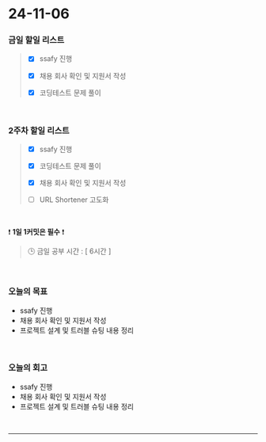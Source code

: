 # 24-11-06

### 금일 할일 리스트

> - [x] ssafy 진행
>
> - [x] 채용 회사 확인 및 지원서 작성
>
> - [x] 코딩테스트 문제 풀이

<br/>

### 2주차 할일 리스트

> - [x] ssafy 진행
>
> - [x] 코딩테스트 문제 풀이
>
> - [x] 채용 회사 확인 및 지원서 작성
>
> - [ ] URL Shortener 고도화

<br/>

❗ **1일 1커밋은 필수** ❗

> 🕒 금일 공부 시간 : [ 6시간 ]

<br/>

### 오늘의 목표

- ssafy 진행
- 채용 회사 확인 및 지원서 작성
- 프로젝트 설계 및 트러블 슈팅 내용 정리

<br>

### 오늘의 회고

- ssafy 진행
- 채용 회사 확인 및 지원서 작성
- 프로젝트 설계 및 트러블 슈팅 내용 정리

<br/>

---
